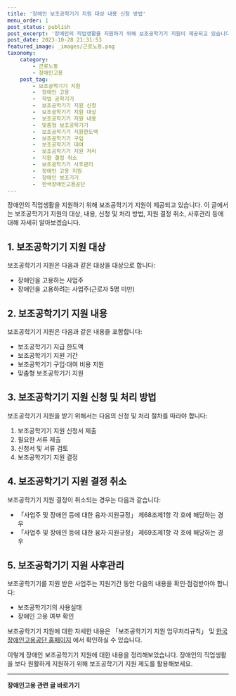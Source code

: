 ```yaml
---
title: '장애인 보조공학기기 지원 대상 내용 신청 방법'
menu_order: 1
post_status: publish
post_excerpt: '장애인의 직업생활을 지원하기 위해 보조공학기기 지원이 제공되고 있습니다. 이 글에서는 보조공학기기 지원의 대상, 내용, 신청 및 처리 방법, 지원 결정 취소, 사후관리 등에 대해 자세히 알아보겠습니다.'
post_date: 2023-10-28 21:31:53
featured_image: _images/근로노동.png
taxonomy:
    category:
        - 근로노동
        - 장애인고용
    post_tag:
        - 보조공학기기 지원
        -  장애인 고용
        -  작업 공학기기
        -  보조공학기기 지원 신청
        -  보조공학기기 지원 대상
        -  보조공학기기 지원 내용
        -  맞춤형 보조공학기기
        -  보조공학기기 지원한도액
        -  보조공학기기 구입
        -  보조공학기기 대여
        -  보조공학기기 지원 처리
        -  지원 결정 취소
        -  보조공학기기 사후관리
        -  장애인 고용 지원
        -  장애인 보조기기
        -  한국장애인고용공단
---
```



장애인의 직업생활을 지원하기 위해 보조공학기기 지원이 제공되고 있습니다. 이 글에서는 보조공학기기 지원의 대상, 내용, 신청 및 처리 방법, 지원 결정 취소, 사후관리 등에 대해 자세히 알아보겠습니다.

## 1. 보조공학기기 지원 대상
보조공학기기 지원은 다음과 같은 대상을 대상으로 합니다:

- 장애인을 고용하는 사업주
- 장애인을 고용하려는 사업주(근로자 5명 미만)

## 2. 보조공학기기 지원 내용
보조공학기기 지원은 다음과 같은 내용을 포함합니다:

- 보조공학기기 지급 한도액
- 보조공학기기 지원 기간
- 보조공학기기 구입·대여 비용 지원
- 맞춤형 보조공학기기 지원

## 3. 보조공학기기 지원 신청 및 처리 방법
보조공학기기 지원을 받기 위해서는 다음의 신청 및 처리 절차를 따라야 합니다:

1. 보조공학기기 지원 신청서 제출
2. 필요한 서류 제출
3. 신청서 및 서류 검토
4. 보조공학기기 지원 결정

## 4. 보조공학기기 지원 결정 취소
보조공학기기 지원 결정이 취소되는 경우는 다음과 같습니다:

- 「사업주 및 장애인 등에 대한 융자·지원규정」 제68조제1항 각 호에 해당하는 경우
- 「사업주 및 장애인 등에 대한 융자·지원규정」 제69조제1항 각 호에 해당하는 경우

## 5. 보조공학기기 지원 사후관리
보조공학기기를 지원 받은 사업주는 지원기간 동안 다음의 내용을 확인·점검받아야 합니다:

- 보조공학기기의 사용실태
- 장애인 고용 여부 확인

보조공학기기 지원에 대한 자세한 내용은 「보조공학기기 지원 업무처리규칙」 및 [한국장애인고용공단 홈페이지](https://www.korea.kr/home.do?menuId=527) 에서 확인하실 수 있습니다.

이렇게 장애인 보조공학기기 지원에 대한 내용을 정리해보았습니다. 장애인의 직업생활을 보다 원활하게 지원하기 위해 보조공학기기 지원 제도를 활용해보세요.
<!-- wp:separator -->
<hr class="wp-block-separator has-alpha-channel-opacity"/>
<!-- /wp:separator -->

<!-- wp:group {"backgroundColor":"base","layout":{"type":"constrained"}} -->
<div class="wp-block-group has-base-background-color has-background"><!-- wp:paragraph {"align":"center","fontSize":"medium"} -->
<p class="has-text-align-center has-large-font-size"><strong>장애인고용 관련 글 바로가기</strong></p>
<!-- /wp:paragraph -->


<!-- wp:latest-posts
{"categories":[{"id":11037,"count":19,"description":"","link":"https://uknowlaw.com/category/%ec%9e%a5%ec%95%a0%ec%9d%b8%ea%b3%a0%ec%9a%a9/","name":"장애인고용","slug":"장애인고용","taxonomy":"category","parent":0,"meta":[],"_links":{"self":[{"href":"https://uknowlaw.com/wp-json/wp/v2/categories/11037"}],"collection":[{"href":"https://uknowlaw.com/wp-json/wp/v2/categories"}],"about":[{"href":"https://uknowlaw.com/wp-json/wp/v2/taxonomies/category"}],"wp:post_type":[{"href":"https://uknowlaw.com/wp-json/wp/v2/posts?categories=11037"}],"curies":[{"name":"wp","href":"https://api.w.org/{rel}","templated":true}]}}]} /--></div>
<!-- /wp:group -->
